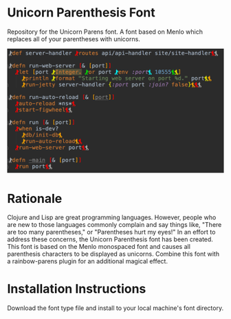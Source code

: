 # Unicorn Parenthesis Font
Repository for the Unicorn Parens font. A font based on Menlo which replaces all of your parentheses with unicorns.

![Screenshot 0](/screenshots/screen_shot_0.png)

# Rationale
Clojure and Lisp are great programming languages. However, people who are new to those languages commonly complain and say things like, "There are too many parentheses," or "Parentheses hurt my eyes!" In an effort to address these concerns, the Unicorn Parenthesis font has been created. This font is based on the Menlo monospaced font and causes all parenthesis characters to be displayed as unicorns. Combine this font with a rainbow-parens plugin for an additional magical effect.

# Installation Instructions
Download the font type file and install to your local machine's font directory.
